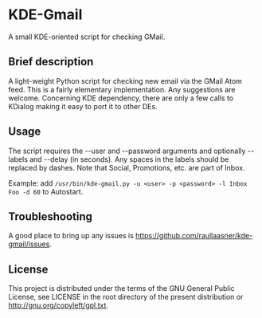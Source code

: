 KDE-Gmail
=========

A small KDE-oriented script for checking GMail.

Brief description
-----------------

A light-weight Python script for checking new email via the GMail Atom feed. This is a fairly elementary implementation. Any suggestions are welcome. Concerning KDE dependency, there are only a few calls to KDialog making it easy to port it to other DEs.

Usage
-----

The script requires the --user and --password arguments and optionally --labels and --delay (in seconds). Any spaces in the labels should be replaced by dashes. Note that Social, Promotions, etc. are part of Inbox.

Example: add `/usr/bin/kde-gmail.py -u <user> -p <password> -l Inbox Foo -d 60` to Autostart.

Troubleshooting
---------------

A good place to bring up any issues is https://github.com/raullaasner/kde-gmail/issues.

License
-------

This project is distributed under the terms of the GNU General Public License, see LICENSE in the root directory of the present distribution or http://gnu.org/copyleft/gpl.txt.
